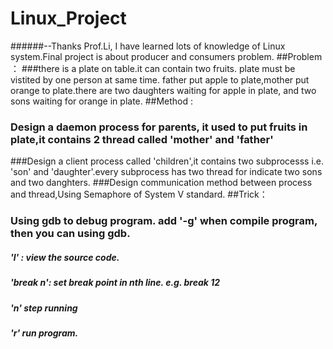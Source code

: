 # Linux_Project
######--Thanks Prof.Li, I have learned lots of knowledge of Linux system.Final project is about producer and consumers  problem. 
##Problem ：
###there is a plate on table.it can contain two fruits. plate must be vistited by one person at same time. father put apple to plate,mother put orange to plate.there are two daughters waiting for apple in plate, and two sons waiting for orange in plate.
##Method : 
### Design a daemon process for parents, it used to put fruits in plate,it contains 2 thread called 'mother' and 'father' 
###Design a client process called 'children',it contains two subprocesss i.e. 'son' and 'daughter'.every subprocess has two thread for indicate two sons and two danghters.
###Design communication method between process and thread,Using Semaphore of System V standard.
##Trick：
### Using gdb to debug program. add '-g' when compile program, then you can using gdb. 
##### 'l' : view the source code.
##### 'break n': set break point in nth line. e.g. break 12
##### 'n' step running 
##### 'r' run program.
